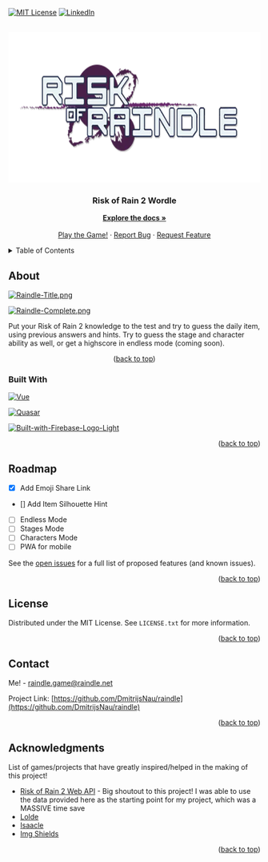 <!-- Improved compatibility of back to top link: See: https://github.com/othneildrew/Best-README-Template/pull/73 -->

<a name="readme-top"></a>

<!--
*** Thanks for checking out the Best-README-Template. If you have a suggestion
*** that would make this better, please fork the repo and create a pull request
*** or simply open an issue with the tag "enhancement".
*** Don't forget to give the project a star!
*** Thanks again! Now go create something AMAZING! :D
-->

<!-- PROJECT SHIELDS -->
<!--
*** I'm using markdown "reference style" links for readability.
*** Reference links are enclosed in brackets [ ] instead of parentheses ( ).
*** See the bottom of this document for the declaration of the reference variables
*** for contributors-url, forks-url, etc. This is an optional, concise syntax you may use.
*** https://www.markdownguide.org/basic-syntax/#reference-style-links
-->
<!-- [![Contributors][contributors-shield]][contributors-url]
[![Forks][forks-shield]][forks-url]
[![Stargazers][stars-shield]][stars-url]
[![Issues][issues-shield]][issues-url]
-->

[![MIT License][license-shield]][license-url]
[![LinkedIn][linkedin-shield]][linkedin-url]

<!-- PROJECT LOGO -->
<br />
<div align="center">
  <a href="https://github.com/DmitrijsNau/raindle">
    <img src="./public/images/raindle_logo.png" alt="Logo" width="700" height="300">
  </a>

  <h3 align="center">Risk of Rain 2 Wordle</h3>

  <p align="center">
    <a href="https://github.com/DmitrijsNau/raindle"><strong>Explore the docs »</strong></a>
    <br />
    <br />
    <a href="https://raindle.net/">Play the Game!</a>
    ·
    <a href="https://github.com/DmitrijsNau/raindle/issues/new?labels=bug&template=bug-report---.md">Report Bug</a>
    ·
    <a href="https://github.com/DmitrijsNau/raindle/issues/new?labels=enhancement&template=feature-request---.md">Request Feature</a>
  </p>
</div>

<!-- TABLE OF CONTENTS -->
<details>
  <summary>Table of Contents</summary>
  <ol>
    <li>
      <a href="#about-the-project">About The Project</a>
      <ul>
        <li><a href="#built-with">Built With</a></li>
      </ul>
    </li>
    <li><a href="#roadmap">Roadmap</a></li>
    <li><a href="#license">License</a></li>
    <li><a href="#contact">Contact</a></li>
    <li><a href="#acknowledgments">Acknowledgments</a></li>
  </ol>
</details>

<!-- ABOUT THE PROJECT -->

## About

[![Raindle-Title.png](https://i.postimg.cc/wxRttR98/Raindle-Title.png)](https://postimg.cc/bd8YWJG3)

[![Raindle-Complete.png](https://i.postimg.cc/fbKS5c1J/Raindle-Complete.png)](https://postimg.cc/McnGpQ6S)

Put your Risk of Rain 2 knowledge to the test and try to guess the daily item, using previous answers and hints. Try to guess the stage and character ability as well, or get a highscore in endless mode (coming soon).

<p align="center">(<a href="#readme-top">back to top</a>)</p>

### Built With

[![Vue][Vue.js]][Vue-url]

[![Quasar][Quasar]][Quasar-url]

[<img src="https://i.postimg.cc/FRkMxZB4/Built-with-Firebase-Logo-Light.png" alt="Built-with-Firebase-Logo-Light" width="90" height=40/>](https://postimg.cc/hzgZD9ny)

<p align="right">(<a href="#readme-top">back to top</a>)</p>

<!-- ROADMAP -->

## Roadmap

- [x] Add Emoji Share Link
- [] Add Item Silhouette Hint
- [ ] Endless Mode
- [ ] Stages Mode
- [ ] Characters Mode
- [ ] PWA for mobile

See the [open issues](https://github.com/othneildrew/Best-README-Template/issues) for a full list of proposed features (and known issues).

<p align="right">(<a href="#readme-top">back to top</a>)</p>

<!-- LICENSE -->

## License

Distributed under the MIT License. See `LICENSE.txt` for more information.

<p align="right">(<a href="#readme-top">back to top</a>)</p>

<!-- CONTACT -->

## Contact

Me! - raindle.game@raindle.net

Project Link: [https://github.com/DmitrijsNau/raindle](https://github.com/DmitrijsNau/raindle)

<p align="right">(<a href="#readme-top">back to top</a>)</p>

<!-- ACKNOWLEDGMENTS -->

## Acknowledgments

List of games/projects that have greatly inspired/helped in the making of this project!

- [Risk of Rain 2 Web API](https://riskofrain2api.herokuapp.com/) - Big shoutout to this project! I was able to use the data provided here as the starting point for my project, which was a MASSIVE time save
- [Lolde](https://loldle.net/)
- [Isaacle](https://isaacle.net/)
- [Img Shields](https://shields.io)

<p align="right">(<a href="#readme-top">back to top</a>)</p>

<!-- MARKDOWN LINKS & IMAGES -->
<!-- https://www.markdownguide.org/basic-syntax/#reference-style-links -->

[contributors-shield]: https://img.shields.io/github/contributors/othneildrew/Best-README-Template.svg?style=for-the-badge
[contributors-url]: https://github.com/DmitrijsNau/raindle/graphs/contributors
[forks-shield]: https://img.shields.io/github/forks/othneildrew/Best-README-Template.svg?style=for-the-badge
[forks-url]: https://github.com/DmitrijsNau/raindle/network/members
[stars-shield]: https://img.shields.io/github/stars/othneildrew/Best-README-Template.svg?style=for-the-badge
[stars-url]: https://github.com/DmitrijsNau/raindle/stargazers
[issues-shield]: https://img.shields.io/github/issues/othneildrew/Best-README-Template.svg?style=for-the-badge
[issues-url]: https://github.com/DmitrijsNau/raindle/issues
[license-shield]: https://img.shields.io/github/license/othneildrew/Best-README-Template.svg?style=for-the-badge
[license-url]: https://github.com/DmitrijsNau/raindle/blob/main/LICENSE.txt
[linkedin-shield]: https://img.shields.io/badge/-LinkedIn-black.svg?style=for-the-badge&logo=linkedin&colorB=555
[linkedin-url]: https://www.linkedin.com/in/dima-naudzuns-499b96210/
[Vue.js]: https://img.shields.io/badge/Vue.js-35495E?style=for-the-badge&logo=vuedotjs&logoColor=4FC08D
[Vue-url]: https://vuejs.org/
[Quasar]: https://img.shields.io/badge/Quasar-000000?style=for-the-badge&logo=quasar&logoColor=3492eb
[Quasar-url]: https://quasar.dev/
